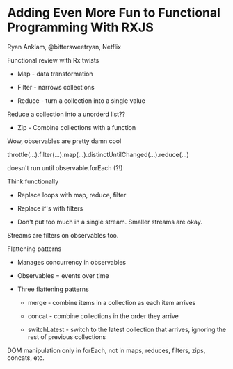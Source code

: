 # Adding Even More Fun to Functional Programming With RXJS

Ryan Anklam, @bittersweetryan, Netflix

Functional review with Rx twists

* Map - data transformation

* Filter - narrows collections

* Reduce - turn a collection into a single value

Reduce a collection into a unorderd list??

* Zip - Combine collections with a function

Wow, observables are pretty damn cool

throttle(...).filter(...).map(...).distinctUntilChanged(...).reduce(...)

doesn't run until observable.forEach (?!)

Think functionally

* Replace loops with map, reduce, filter

* Replace if's with filters

* Don't put too much in a single stream. Smaller streams are okay.

Streams are filters on observables too.

Flattening patterns

* Manages concurrency in observables

* Observables = events over time

* Three flattening patterns

    * merge - combine items in a collection as each item arrives

    * concat - combine collections in the order they arrive

    * switchLatest - switch to the latest collection that arrives, ignoring the rest of previous collections

DOM manipulation only in forEach, not in maps, reduces, filters, zips, concats, etc.


